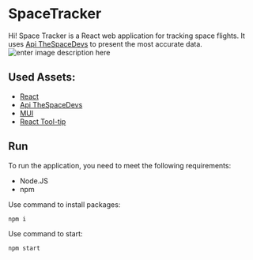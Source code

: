 # SpaceTracker
Hi! Space Tracker is a React web application for tracking space flights. It uses [Api TheSpaceDevs](https://thespacedevs.com/llapi)
 to present the most accurate data.
![enter image description here](https://i.imgur.com/o1UmB3H.png)
## Used Assets:
 - [React](https://en.reactjs.org/)
 - [Api TheSpaceDevs](https://thespacedevs.com/llapi)
 - [MUI](https://mui.com/)
 - [React Tool-tip](https://www.npmjs.com/package/react-tooltip)
## Run
To run the application, you need to meet the following requirements:
 - Node.JS
 - npm 
 
 Use command to install packages:
 

    npm i
   Use command to start:
   

    npm start
